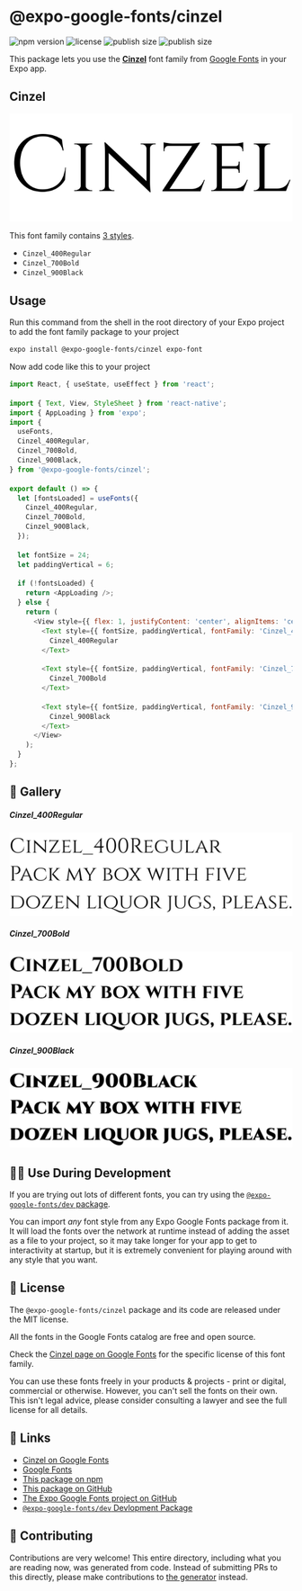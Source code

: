 # @expo-google-fonts/cinzel

![npm version](https://flat.badgen.net/npm/v/@expo-google-fonts/cinzel)
![license](https://flat.badgen.net/github/license/expo/google-fonts)
![publish size](https://flat.badgen.net/packagephobia/install/@expo-google-fonts/cinzel)
![publish size](https://flat.badgen.net/packagephobia/publish/@expo-google-fonts/cinzel)

This package lets you use the [**Cinzel**](https://fonts.google.com/specimen/Cinzel) font family from [Google Fonts](https://fonts.google.com/) in your Expo app.

## Cinzel

![Cinzel](./font-family.png)

This font family contains [3 styles](#-gallery).

- `Cinzel_400Regular`
- `Cinzel_700Bold`
- `Cinzel_900Black`

## Usage

Run this command from the shell in the root directory of your Expo project to add the font family package to your project
```sh
expo install @expo-google-fonts/cinzel expo-font
```

Now add code like this to your project
```js
import React, { useState, useEffect } from 'react';

import { Text, View, StyleSheet } from 'react-native';
import { AppLoading } from 'expo';
import {
  useFonts,
  Cinzel_400Regular,
  Cinzel_700Bold,
  Cinzel_900Black,
} from '@expo-google-fonts/cinzel';

export default () => {
  let [fontsLoaded] = useFonts({
    Cinzel_400Regular,
    Cinzel_700Bold,
    Cinzel_900Black,
  });

  let fontSize = 24;
  let paddingVertical = 6;

  if (!fontsLoaded) {
    return <AppLoading />;
  } else {
    return (
      <View style={{ flex: 1, justifyContent: 'center', alignItems: 'center' }}>
        <Text style={{ fontSize, paddingVertical, fontFamily: 'Cinzel_400Regular' }}>
          Cinzel_400Regular
        </Text>

        <Text style={{ fontSize, paddingVertical, fontFamily: 'Cinzel_700Bold' }}>
          Cinzel_700Bold
        </Text>

        <Text style={{ fontSize, paddingVertical, fontFamily: 'Cinzel_900Black' }}>
          Cinzel_900Black
        </Text>
      </View>
    );
  }
};

```

## 🔡 Gallery

##### Cinzel_400Regular
![Cinzel_400Regular](./Cinzel_400Regular.ttf.png)

##### Cinzel_700Bold
![Cinzel_700Bold](./Cinzel_700Bold.ttf.png)

##### Cinzel_900Black
![Cinzel_900Black](./Cinzel_900Black.ttf.png)


## 👩‍💻 Use During Development

If you are trying out lots of different fonts, you can try using the [`@expo-google-fonts/dev` package](https://github.com/expo/google-fonts/tree/master/font-packages/dev#readme).

You can import *any* font style from any Expo Google Fonts package from it. It will load the fonts
over the network at runtime instead of adding the asset as a file to your project, so it may take longer
for your app to get to interactivity at startup, but it is extremely convenient
for playing around with any style that you want.

## 📖 License

The `@expo-google-fonts/cinzel` package and its code are released under the MIT license.

All the fonts in the Google Fonts catalog are free and open source.

Check the [Cinzel page on Google Fonts](https://fonts.google.com/specimen/Cinzel) for the specific license of this font family.

You can use these fonts freely in your products & projects - print or digital, commercial or otherwise. However, you can't sell the fonts on their own. This isn't legal advice, please consider consulting a lawyer and see the full license for all details.

## 🔗 Links

- [Cinzel on Google Fonts](https://fonts.google.com/specimen/Cinzel)
- [Google Fonts](https://fonts.google.com/)
- [This package on npm](https://www.npmjs.com/package/@expo-google-fonts/cinzel)
- [This package on GitHub](https://github.com/expo/google-fonts/tree/master/font-packages/cinzel)
- [The Expo Google Fonts project on GitHub](https://github.com/expo/google-fonts)
- [`@expo-google-fonts/dev` Devlopment Package](https://github.com/expo/google-fonts/tree/master/font-packages/dev)

## 🤝 Contributing

Contributions are very welcome! This entire directory, including what you are reading now, was generated from code. Instead of submitting PRs to this directly, please make contributions to [the generator](https://github.com/expo/google-fonts/tree/master/packages/generator) instead.
